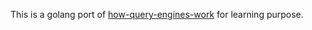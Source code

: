 This is a golang port of [how-query-engines-work](https://github.com/andygrove/how-query-engines-work) for learning purpose.
